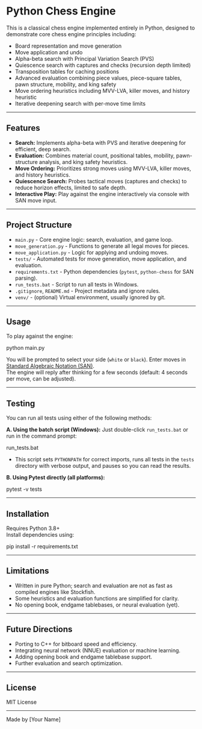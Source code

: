 # Python Chess Engine

This is a classical chess engine implemented entirely in Python, designed to demonstrate core chess engine principles including:

- Board representation and move generation
- Move application and undo
- Alpha-beta search with Principal Variation Search (PVS)
- Quiescence search with captures and checks (recursion depth limited)
- Transposition tables for caching positions
- Advanced evaluation combining piece values, piece-square tables, pawn structure, mobility, and king safety
- Move ordering heuristics including MVV-LVA, killer moves, and history heuristic
- Iterative deepening search with per-move time limits

---

## Features

- **Search:** Implements alpha-beta with PVS and iterative deepening for efficient, deep search.
- **Evaluation:** Combines material count, positional tables, mobility, pawn-structure analysis, and king safety heuristics.
- **Move Ordering:** Prioritizes strong moves using MVV-LVA, killer moves, and history heuristics.
- **Quiescence Search:** Probes tactical moves (captures and checks) to reduce horizon effects, limited to safe depth.
- **Interactive Play:** Play against the engine interactively via console with SAN move input.

---

## Project Structure

- `main.py` - Core engine logic: search, evaluation, and game loop.
- `move_generation.py` - Functions to generate all legal moves for pieces.
- `move_application.py` - Logic for applying and undoing moves.
- `tests/` - Automated tests for move generation, move application, and evaluation.
- `requirements.txt` - Python dependencies (`pytest`, `python-chess` for SAN parsing).
- `run_tests.bat` - Script to run all tests in Windows.
- `.gitignore`, `README.md` - Project metadata and ignore rules.
- `venv/` - (optional) Virtual environment, usually ignored by git.

---

## Usage

To play against the engine:

python main.py



You will be prompted to select your side (`white` or `black`). Enter moves in [Standard Algebraic Notation (SAN)](https://en.wikipedia.org/wiki/Algebraic_notation_(chess)).  
The engine will reply after thinking for a few seconds (default: 4 seconds per move, can be adjusted).

---

## Testing

You can run all tests using either of the following methods:

**A. Using the batch script (Windows):**
Just double-click `run_tests.bat` or run in the command prompt:

run_tests.bat


- This script sets `PYTHONPATH` for correct imports, runs all tests in the `tests` directory with verbose output, and pauses so you can read the results.

**B. Using Pytest directly (all platforms):**

pytest -v tests



---

## Installation

Requires Python 3.8+  
Install dependencies using:

pip install -r requirements.txt



---

## Limitations

- Written in pure Python; search and evaluation are not as fast as compiled engines like Stockfish.
- Some heuristics and evaluation functions are simplified for clarity.
- No opening book, endgame tablebases, or neural evaluation (yet).

---

## Future Directions

- Porting to C++ for bitboard speed and efficiency.
- Integrating neural network (NNUE) evaluation or machine learning.
- Adding opening book and endgame tablebase support.
- Further evaluation and search optimization.

---

## License

MIT License

---

Made by [Your Name]